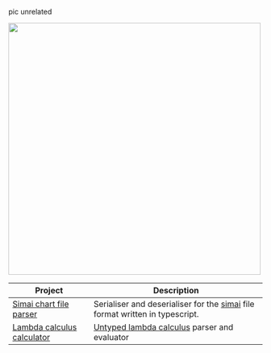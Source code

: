 pic unrelated

<img src="https://github.com/user-attachments/assets/d292119a-3460-4001-8865-7acebe00b536" width="500">

|Project | Description|
|---|---|
|[Simai chart file parser](https://github.com/kyubxy/simai-analyzer) | Serialiser and deserialiser for the [simai](https://w.atwiki.jp/simai/pages/1003.html) file format written in typescript.|
| [Lambda calculus calculator](https://github.com/kyubxy/LambdaCalc/tree/master) | [Untyped lambda calculus](https://en.wikipedia.org/wiki/Lambda_calculus) parser and evaluator |
<!--
**kyubxy/kyubxy** is a ✨ _special_ ✨ repository because its `README.md` (this file) appears on your GitHub profile.

Here are some ideas to get you started:

- 🔭 I’m currently working on ...
- 🌱 I’m currently learning ...
- 👯 I’m looking to collaborate on ...
- 🤔 I’m looking for help with ...
- 💬 Ask me about ...
- 📫 How to reach me: ...
- 😄 Pronouns: ...
- ⚡ Fun fact: ...
-->
